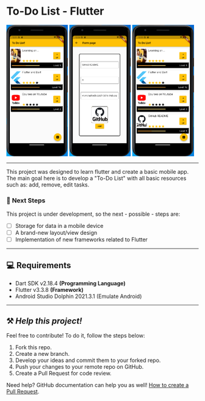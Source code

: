# **To-Do List - Flutter** #

[<img src = "assets\images\readme_presentation\initial_screen.PNG" width="32%"/>]()
[<img src = "assets\images\readme_presentation\form_screen.PNG" width = "32%" />]() 
[<img src = "assets\images\readme_presentation\adding_task.PNG" width ="32%">]()

---

This project was designed to learn flutter and create a basic mobile app. The main goal here is to develop a "To-Do List" with all basic resources such as: add, remove, edit tasks.

### 📃 **Next Steps**

This project is under development, so the next - possible - steps are:

- [ ] Storage for data in a mobile device
- [ ] A brand-new layout/view design 
- [ ] Implementation of new frameworks related to Flutter

---

## 💻 **Requirements**

* Dart SDK v2.18.4 **(Programming Language)**
* Flutter v3.3.8 **(Framework)**
* Android Studio Dolphin 2021.3.1 (Emulate Android)

---

## ⚒ *Help this project!* 

Feel free to contribute! To do it, follow the steps below:

1. Fork this repo.
2. Create a new branch.
3. Develop your ideas and commit them to your forked repo.
4. Push your changes to your remote repo on GitHub.
5. Create a Pull Request for code review.

Need help? GitHub documentation can help you as well! [How to create a Pull Request](https://help.github.com/en/github/collaborating-with-issues-and-pull-requests/creating-a-pull-request).